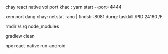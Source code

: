 chay react native voi port khac : yarn start --port=4444

xem port dang chay: netstat -ano | findstr :8081
dung: taskkill /PID 24160 /F


rmdir /s /q node_modules

gradlew clean

npx react-native run-android
